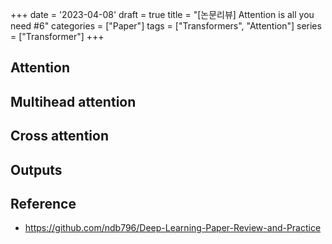 +++
date = '2023-04-08'
draft = true
title =  "[논문리뷰] Attention is all you need #6"
categories = ["Paper"]
tags = ["Transformers", "Attention"]
series = ["Transformer"]
+++

## Attention

## Multihead attention

## Cross attention

## Outputs

## Reference
- <https://github.com/ndb796/Deep-Learning-Paper-Review-and-Practice>